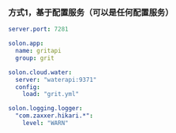 
### 方式1，基于配置服务（可以是任何配置服务）

```yaml
server.port: 7281

solon.app:
  name: gritapi
  group: grit

solon.cloud.water:
  server: "waterapi:9371"
  config:
    load: "grit.yml"

solon.logging.logger:
  "com.zaxxer.hikari.*":
    level: "WARN"


```